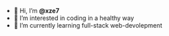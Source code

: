 - 👋 Hi, I’m **@xze7**
- 👀 I’m interested in coding in a healthy way
- 🌱 I’m currently learning full-stack web-devolepment

<!---
xze7/xze7 is a ✨ special ✨ repository because its `README.md` (this file) appears on your GitHub profile.
You can click the Preview link to take a look at your changes.
--->
